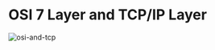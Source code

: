 # OSI 7 Layer and TCP/IP Layer
![osi-and-tcp](https://github.com/Keryzy/osi-and-tcp/assets/116734673/a36046bc-f731-493c-9610-082f949357b2)